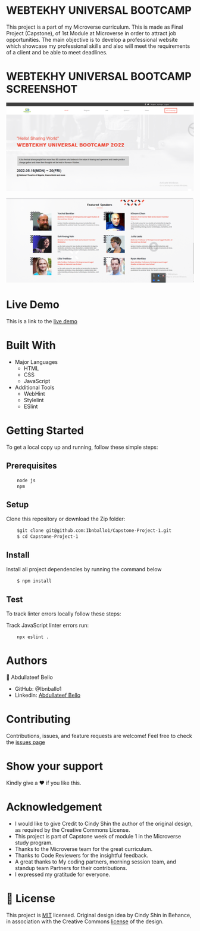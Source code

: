 # WEBTEKHY UNIVERSAL BOOTCAMP
This project is a part of my Microverse curriculum. This is made as Final Project (Capstone), of 1st Module at Microverse in order to attract job opportunities. The main objective is to develop a professional website which showcase my professional skills and also will meet the requirements of a client and be able to meet deadlines.

# WEBTEKHY UNIVERSAL BOOTCAMP SCREENSHOT
<div>
  <img src='https://github.com/Ibnballo1/Capstone-Project-1/blob/16edffb4b25797642f6866eb49c2643a7c7f0051/images/ScreenShot_20230413124247.png' alt='screenshot'> <br /><br />
  <img src='https://github.com/Ibnballo1/Capstone-Project-1/blob/refactoring/images/ScreenShot_20230413125213.png' alt='Screenshot2'>
<div>

# Live Demo
This is a link to the [live demo](https://ibnballo1.github.io/Capstone-Project-1/) 

# Built With
* Major Languages
    - HTML
    - CSS
    - JavaScript
* Additional Tools
    - WebHint
    - Stylelint
    - ESlint

# Getting Started
To get a local copy up and running, follow these simple steps:

## Prerequisites

```
    node js
    npm
```

## Setup

Clone this repository or download the Zip folder:

```
    $git clone git@github.com:Ibnballo1/Capstone-Project-1.git
    $ cd Capstone-Project-1
```

## Install

Install all project dependencies by running the command below

```
    $ npm install
```

## Test

To track linter errors locally follow these steps:

Track JavaScript linter errors run:

```
    npx eslint .
```

# Authors
:adult: Abdullateef Bello
- GitHub: @Ibnballo1
- Linkedin: [Abdullateef Bello](https://www.linkedin.com/in/abdullateef-bello-1b8006228/)

# Contributing
Contributions, issues, and feature requests are welcome!
Feel free to check the [issues page](https://github.com/Ibnballo1/Capstone-Project-1/issues)

# Show your support
Kindly give a :hearts: if you like this.

# Acknowledgement
- I would like to give Credit to Cindy Shin the author of the original design, as required by the Creative Commons License.
- This project is part of Capstone week of module 1 in the Microverse study program.
- Thanks to the Microverse team for the great curriculum.
- Thanks to Code Reviewers for the insightful feedback.
- A great thanks to My coding partners, morning session team, and standup team Partners for their contributions.
- I expressed my gratitude for everyone.


# 📝 License
This project is [MIT](https://github.com/Ibnballo1/Capstone-Project-1/blob/refactoring/MIT.md) licensed.
Original design idea by Cindy Shin in Behance, in association with the Creative Commons [license](https://creativecommons.org/licenses/by-nc/4.0/) of the design.